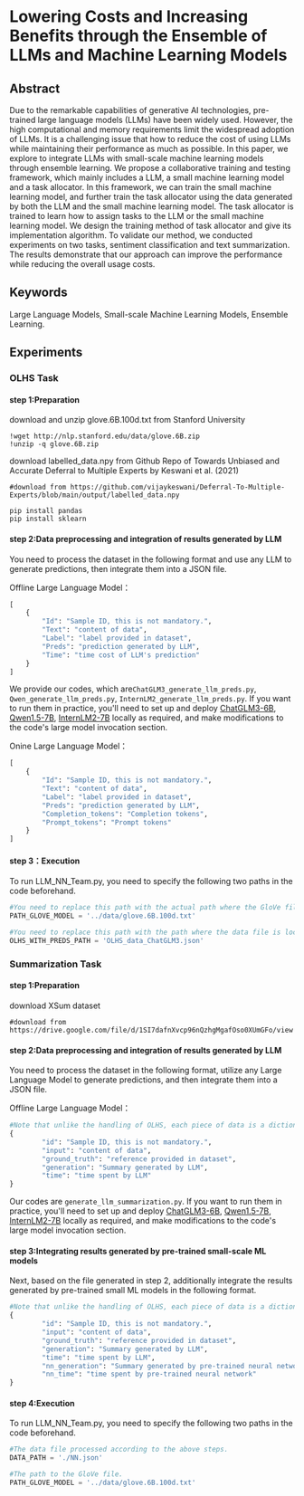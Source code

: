 # Lowering Costs and Increasing Benefits through the Ensemble of LLMs and Machine Learning Models

## Abstract

Due to the remarkable capabilities of generative AI technologies, pre-trained large language models (LLMs) have been widely used. However, the high computational and memory requirements limit the widespread adoption of LLMs. It is a challenging issue that how to reduce the cost of using LLMs while maintaining their performance as much as possible. In this paper, we explore to integrate LLMs with small-scale machine learning models through ensemble learning. We propose a collaborative training and testing framework, which mainly includes a LLM, a small machine learning model and a task allocator. In this framework, we can train the small machine learning model, and further train the task allocator using the data generated by both the LLM and the small machine learning model. The task allocator is trained to learn how to assign tasks to the LLM or the small machine learning model. We design the training method of task allocator and give its implementation algorithm. To validate our method, we conducted experiments on two tasks, sentiment classification and text summarization. The results demonstrate that our approach can improve the performance while reducing the overall usage costs.

## Keywords

Large Language Models, Small-scale Machine Learning Models, Ensemble Learning.

## Experiments

### OLHS Task

#### step 1:Preparation

download and unzip glove.6B.100d.txt from Stanford University

```shell
!wget http://nlp.stanford.edu/data/glove.6B.zip
!unzip -q glove.6B.zip
```

download labelled_data.npy from Github Repo of Towards Unbiased and Accurate Deferral to Multiple Experts by Keswani et al. (2021)

```
#download from https://github.com/vijaykeswani/Deferral-To-Multiple-Experts/blob/main/output/labelled_data.npy
```

```
pip install pandas
pip install sklearn
```



#### step 2:Data preprocessing and integration of results generated by LLM

You need to process the dataset in the following format and use any LLM to generate predictions, then integrate them into a JSON file.

Offline Large Language Model：

```python
[
    {
        "Id": "Sample ID, this is not mandatory.",
        "Text": "content of data",
        "Label": "label provided in dataset",
        "Preds": "prediction generated by LLM",
        "Time": "time cost of LLM's prediction"
    }
]
```

We provide our codes, which are`ChatGLM3_generate_llm_preds.py`, `Qwen_generate_llm_preds.py`, `InternLM2_generate_llm_preds.py`. If you want to run them in practice, you'll need to set up and deploy [ChatGLM3-6B](https://github.com/THUDM/ChatGLM3), [Qwen1.5-7B](https://github.com/QwenLM/Qwen1.5), [InternLM2-7B](https://github.com/InternLM/InternLM) locally as required, and make modifications to the code's large model invocation section.

Onine Large Language Model：

```python
[
    {
        "Id": "Sample ID, this is not mandatory.",
        "Text": "content of data",
        "Label": "label provided in dataset",
        "Preds": "prediction generated by LLM",
        "Completion_tokens": "Completion tokens",
        "Prompt_tokens": "Prompt tokens"
    }
]
```

#### step 3：Execution

To run LLM_NN_Team.py, you need to specify the following two paths in the code beforehand.

```python
#You need to replace this path with the actual path where the GloVe file is located.
PATH_GLOVE_MODEL = '../data/glove.6B.100d.txt' 

#You need to replace this path with the path where the data file is located.
OLHS_WITH_PREDS_PATH = 'OLHS_data_ChatGLM3.json' 
```

### Summarization Task

#### step 1:Preparation

download XSum dataset

```
#download from https://drive.google.com/file/d/1SI7dafnXvcp96nQzhgMgafOso0XUmGFo/view
```

#### step 2:Data preprocessing and integration of results generated by LLM

You need to process the dataset in the following format, utilize any Large Language Model to generate predictions, and then integrate them into a JSON file.

Offline Large Language Model：

```python
#Note that unlike the handling of OLHS, each piece of data is a dictionary, occupying one line when stored in the file, and not encapsulated as an element within a list.
{
        "id": "Sample ID, this is not mandatory.",
        "input": "content of data",
        "ground_truth": "reference provided in dataset",
        "generation": "Summary generated by LLM",
        "time": "time spent by LLM"
}
```

Our codes are `generate_llm_summarization.py`. If you want to run them in practice, you'll need to set up and deploy [ChatGLM3-6B](https://github.com/THUDM/ChatGLM3), [Qwen1.5-7B](https://github.com/QwenLM/Qwen1.5), [InternLM2-7B](https://github.com/InternLM/InternLM) locally as required, and make modifications to the code's large model invocation section.

#### step 3:Integrating results generated by pre-trained small-scale ML models

Next, based on the file generated in step 2, additionally integrate the results generated by pre-trained small ML models in the following format.

```python
#Note that unlike the handling of OLHS, each piece of data is a dictionary, occupying one line when stored in the file, and not encapsulated as an element within a list.
{
        "id": "Sample ID, this is not mandatory.",
        "input": "content of data",
        "ground_truth": "reference provided in dataset",
        "generation": "Summary generated by LLM",
        "time": "time spent by LLM",
        "nn_generation": "Summary generated by pre-trained neural network",
        "nn_time": "time spent by pre-trained neural network"
}
```

#### step 4:Execution

To run LLM_NN_Team.py, you need to specify the following two paths in the code beforehand.

```python
#The data file processed according to the above steps.
DATA_PATH = './NN.json'

#The path to the GloVe file.
PATH_GLOVE_MODEL = '../data/glove.6B.100d.txt'
```

